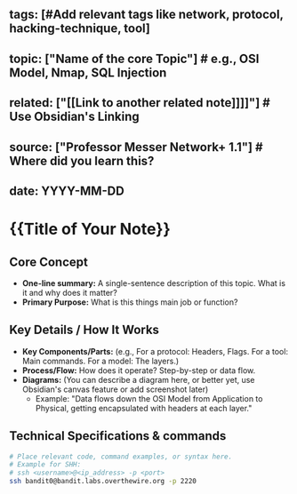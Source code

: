 
tags: [#Add relevant tags like network, protocol, hacking-technique, tool]
---
topic:  ["Name of the core  Topic"] # e.g., OSI Model, Nmap, SQL Injection
---
related: ["[[Link to another related note]]]]"] # Use Obsidian's Linking
---
source: ["Professor Messer Network+ 1.1"] # Where did you learn this?
---
date: YYYY-MM-DD
---

# {{Title of Your Note}}

## Core Concept
-   **One-line summary:** A single-sentence description of this topic. What is it and why does it matter?
-   **Primary Purpose:** What is this things main job or function?

## Key Details / How It Works
- **Key Components/Parts:** (e.g., For a protocol: Headers, Flags. For a tool: Main commands. For a model: The layers.)
-  **Process/Flow:** How does it operate? Step-by-step or data flow.
- **Diagrams:** (You can describe a diagram here, or better yet, use Obsidian's canvas feature or add screenshot later)
     - Example: "Data flows down the OSI Model from Application to Physical, getting encapsulated with headers at each layer."

## Technical Specifications & commands
```bash
# Place relevant code, command examples, or syntax here.
# Example for SHH:
# ssh <username>@<ip_address> -p <port>
ssh bandit0@bandit.labs.overthewire.org -p 2220
```